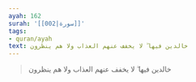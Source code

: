 ```yaml
---
ayah: 162
surah: '[[002|سورة]]'
tags:
- quran/ayah
text: خالدين فيها ۖ لا يخفف عنهم العذاب ولا هم ينظرون
---
```

> خالدين فيها ۖ لا يخفف عنهم العذاب ولا هم ينظرون

